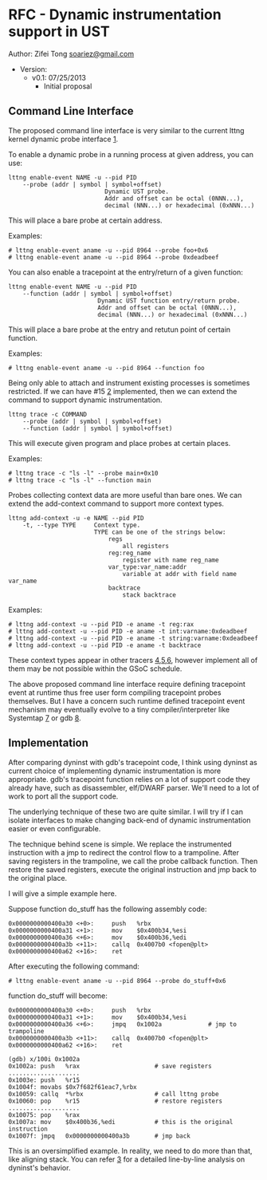 RFC - Dynamic instrumentation support in UST
============================================

Author: Zifei Tong <soariez@gmail.com>

- Version:
    - v0.1: 07/25/2013
        - Initial proposal


Command Line Interface
----------------------

The proposed command line interface is very similar to the current lttng kernel
dynamic probe interface [1].

To enable a dynamic probe in a running process at given address, you can use:

    lttng enable-event NAME -u --pid PID
        --probe (addr | symbol | symbol+offset)
                               Dynamic UST probe.
                               Addr and offset can be octal (0NNN...),
                               decimal (NNN...) or hexadecimal (0xNNN...)

This will place a bare probe at certain address.

Examples:

    # lttng enable-event aname -u --pid 8964 --probe foo+0x6
    # lttng enable-event aname -u --pid 8964 --probe 0xdeadbeef

You can also enable a tracepoint at the entry/return of a given function:

    lttng enable-event NAME -u --pid PID
        --function (addr | symbol | symbol+offset)
                             Dynamic UST function entry/return probe.
                             Addr and offset can be octal (0NNN...),
                             decimal (NNN...) or hexadecimal (0xNNN...)

This will place a bare probe at the entry and retutun point of certain function.

Examples:

    # lttng enable-event aname -u --pid 8964 --function foo

Being only able to attach and instrument existing processes is sometimes
restricted. If we can have #15 [2] implemented, then we can extend the command
to support dynamic instrumentation.

    lttng trace -c COMMAND
        --probe (addr | symbol | symbol+offset)
        --function (addr | symbol | symbol+offset)

This will execute given program and place probes at certain places.

Examples:

    # lttng trace -c "ls -l" --probe main+0x10
    # lttng trace -c "ls -l" --function main

Probes collecting context data are more useful than bare ones. We can extend
the add-context command to support more context types.

    lttng add-context -u -e NAME --pid PID
        -t, --type TYPE     Context type.
                            TYPE can be one of the strings below:
                                regs
                                    all registers
                                reg:reg_name
                                    register with name reg_name
                                var_type:var_name:addr
                                    variable at addr with field name var_name
                                backtrace
                                    stack backtrace

Examples:

    # lttng add-context -u --pid PID -e aname -t reg:rax
    # lttng add-context -u --pid PID -e aname -t int:varname:0xdeadbeef
    # lttng add-context -u --pid PID -e aname -t string:varname:0xdeadbeef
    # lttng add-context -u --pid PID -e aname -t backtrace

These context types appear in other tracers [4],[5],[6], however implement all of
them may be not possible within the GSoC schedule.

The above proposed command line interface require defining tracepoint event at
runtime thus free user form compiling tracepoint probes themselves. But I have
a concern such runtime defined tracepoint event mechanism may eventually evolve
to a tiny compiler/interpreter like Systemtap [7] or gdb [8].


Implementation
--------------

After comparing dyninst with gdb's tracepoint code, I think using dyninst as
current choice of implementing dynamic instrumentation is more appropriate.
gdb's tracepoint function relies on a lot of support code they already have,
such as disassembler, elf/DWARF parser. We'll need to a lot of work to port all
the support code.

The underlying technique of these two are quite similar. I will try if I can
isolate interfaces to make changing back-end of dynamic instrumentation easier
or even configurable.

The technique behind scene is simple. We replace the instrumented instruction
with a jmp to redirect the control flow to a trampoline. After saving registers
in the trampoline, we call the probe callback function. Then restore the saved
registers, execute the original instruction and jmp back to the original place.

I will give a simple example here.

Suppose function do_stuff has the following assembly code:

    0x0000000000400a30 <+0>:     push   %rbx
    0x0000000000400a31 <+1>:     mov    $0x400b34,%esi
    0x0000000000400a36 <+6>:     mov    $0x400b36,%edi
    0x0000000000400a3b <+11>:    callq  0x4007b0 <fopen@plt>
    0x0000000000400a62 <+16>:    ret

After executing the following command:

    # lttng enable-event aname -u --pid 8964 --probe do_stuff+0x6

function do_stuff will become:

    0x0000000000400a30 <+0>:     push   %rbx
    0x0000000000400a31 <+1>:     mov    $0x400b34,%esi
    0x0000000000400a36 <+6>:     jmpq   0x1002a             # jmp to trampoline
    0x0000000000400a3b <+11>:    callq  0x4007b0 <fopen@plt>
    0x0000000000400a62 <+16>:    ret

    (gdb) x/100i 0x1002a
    0x1002a: push   %rax                     # save registers
    ....................
    0x1003e: push   %r15
    0x1004f: movabs $0x7f682f61eac7,%rbx
    0x10059: callq  *%rbx                    # call lttng probe
    0x10060: pop    %r15                     # restore registers
    ....................
    0x10075: pop    %rax
    0x1007a: mov    $0x400b36,%edi           # this is the original instruction
    0x1007f: jmpq   0x0000000000400a3b       # jmp back

This is an oversimplified example. In reality, we need to do more than that,
like aligning stack. You can refer [3] for a detailed line-by-line analysis
on dyninst's behavior.


[1]: http://bugs.lttng.org/projects/lttng-tools/wiki
[2]: http://bugs.lttng.org/issues/15
[3]: https://github.com/5kg/lttng-gsoc/blob/master/notes/dyninst.md
[4]: http://sourceware.org/systemtap/SystemTap_Beginners_Guide/utargetvariable.html
[5]: http://sourceware.org/systemtap/SystemTap_Beginners_Guide/ustack.html
[6]: http://sourceware.org/gdb/onlinedocs/gdb/Tracepoint-Actions.html#Tracepoint-Actions
[7]: http://sourceware.org/systemtap/SystemTap_Beginners_Guide/understanding-how-systemtap-works.html#understanding-architecture-tools
[8]: http://sourceware.org/gdb/onlinedocs/gdb/Agent-Expressions.html
